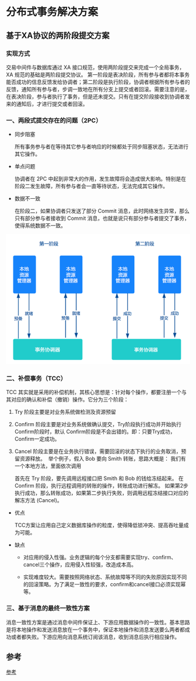 # 分布式事务解决方案

## 基于XA协议的两阶段提交方案

### 实现方式
交易中间件与数据库通过 XA 接口规范，使用两阶段提交来完成一个全局事务， XA 规范的基础是两阶段提交协议。
第一阶段是表决阶段，所有参与者都将本事务能否成功的信息反馈发给协调者；第二阶段是执行阶段，协调者根据所有参与者的反馈，通知所有参与者，步调一致地在所有分支上提交或者回滚。需要注意的是，在表决阶段，参与者执行了事务，但是还未提交。只有在提交阶段接收到协调者发来的通知后，才进行提交或者回滚。

### 一、两段式提交存在的问题（2PC）
* 同步阻塞
 
	所有事务参与者在等待其它参与者响应的时候都处于同步阻塞状态，无法进行其它操作。

* 单点问题 
	
	协调者在 2PC 中起到非常大的作用，发生故障将会造成很大影响。特别是在阶段二发生故障，所有参与者会一直等待状态，无法完成其它操作。

* 数据不一致 

	在阶段二，如果协调者只发送了部分 Commit 消息，此时网络发生异常，那么只有部分参与者接收到 Commit 消息，也就是说只有部分参与者提交了事务，使得系统数据不一致。

![file01](https://github.com/shanyao19940801/BookeNote/blob/master/%E6%95%B0%E6%8D%AE%E5%BA%93/%E5%88%86%E5%B8%83%E5%BC%8F%E4%BA%8B%E5%8A%A1%E8%A7%A3%E5%86%B3%E6%96%B9%E6%A1%88/file01.png)

### 二、补偿事务（TCC）
TCC 其实就是采用的补偿机制，其核心思想是：针对每个操作，都要注册一个与其对应的确认和补偿（撤销）操作。它分为三个阶段：

1. Try 阶段主要是对业务系统做检测及资源预留
1. Confirm 阶段主要是对业务系统做确认提交，Try阶段执行成功并开始执行 Confirm阶段时，默认 Confirm阶段是不会出错的。即：只要Try成功，Confirm一定成功。
1. Cancel 阶段主要是在业务执行错误，需要回滚的状态下执行的业务取消，预留资源释放。
![]()
举个例子，假入 Bob 要向 Smith 转账，思路大概是： 我们有一个本地方法，里面依次调用

	首先在 Try 阶段，要先调用远程接口把 Smith 和 Bob 的钱给冻结起来。
	在 Confirm 阶段，执行远程调用的转账的操作，转账成功进行解冻。
	如果第2步执行成功，那么转账成功，如果第二步执行失败，则调用远程冻结接口对应的解冻方法 (Cancel)。

* 优点

	TCC方案让应用自己定义数据库操作的粒度，使得降低锁冲突、提高吞吐量成为可能。

* 缺点



	- 对应用的侵入性强。业务逻辑的每个分支都需要实现try、confirm、cancel三个操作，应用侵入性较强，改造成本高。

	- 实现难度较大。需要按照网络状态、系统故障等不同的失败原因实现不同的回滚策略。为了满足一致性的要求，confirm和cancel接口必须实现幂等。
### 三、基于消息的最终一致性方案
消息一致性方案是通过消息中间件保证上、下游应用数据操作的一致性。基本思路是将本地操作和发送消息放在一个事务中，保证本地操作和消息发送要么两者都成功或者都失败。下游应用向消息系统订阅该消息，收到消息后执行相应操作。



## 参考

[参考](https://www.jianshu.com/p/18b511c037a9)
